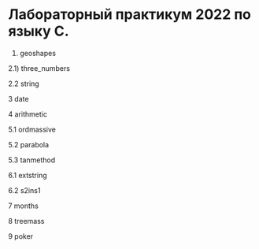 # Лабораторный практикум 2022 по языку C.

1) geoshapes

2.1) three_numbers

2.2 string

3 date

4 arithmetic

5.1 ordmassive

5.2 parabola

5.3 tanmethod

6.1 extstring

6.2 s2ins1

7 months

8 treemass

9 poker
